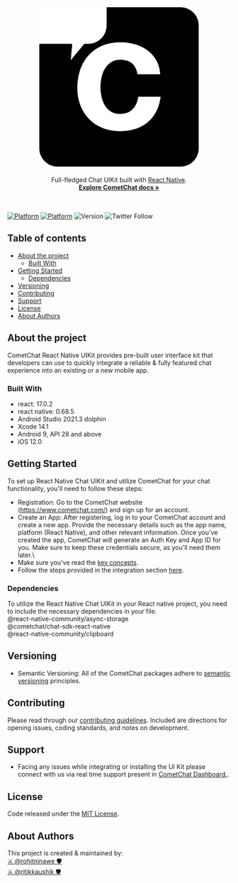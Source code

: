 <div align="center">
<img alt="CometChat" src="./screenshots/logo.png" alt="CometChat" />
</div>
<br>
<div align="center">Full-fledged Chat UIKit built with <a href="https://reactnative.dev/">React Native</a>. </div>
<div align="center">
  <a href="https://www.cometchat.com/docs/v4/react-native-uikit/overview"><strong>Explore CometChat docs »</strong></a>
</div>
<br />
<br />

[![Platform](https://img.shields.io/badge/Platform-ReactNative-brightgreen.svg)](#)
[![Platform](https://img.shields.io/badge/Language-TypeScript-yellowgreen.svg)](#)
![Version](https://shields.io/badge/version-v4.1.0-orange)
![Twitter Follow](https://img.shields.io/twitter/follow/cometchat?style=social)

## Table of contents
- [About the project](#about-the-project)
  - [Built With](#built-with)
- [Getting Started](#getting-started)
  - [Dependencies](#dependencies)
- [Versioning](#versioning)
- [Contributing](#contributing)
- [Support](#support)
- [License](#license)
- [About Authors](#about-authors)


## About the project
CometChat React Native UIKit provides pre-built user interface kit that developers can use to quickly integrate a reliable & fully featured chat experience into an existing or a new mobile app.<br />

### Built With
- react: 17.0.2
- react native: 0.68.5
- Android Studio 2021.3 dolphin
- Xcode 14.1
- Android 9, API 28 and above
- iOS 12.0 

## Getting Started
To set up React Native Chat UIKit and utilize CometChat for your chat functionality, you'll need to follow these steps:
- Registration: Go to the CometChat website (https://www.cometchat.com/) and sign up for an account.
- Create an App: After registering, log in to your CometChat account and create a new app. Provide the necessary details such as the app name, platform (React Native), and other relevant information. Once you've created the app, CometChat will generate an Auth Key and App ID for you. Make sure to keep these credentials secure, as you'll need them later.\
- Make sure you've read the [key concepts](https://www.cometchat.com/docs/v4/react-native-uikit/key-concepts).
- Follow the steps provided in the integration section [here](https://www.cometchat.com/docs/v4/react-native-uikit/integration).


### Dependencies
To utilize the React Native Chat UIKit in your React native project, you need to include the necessary dependencies in your  file. <br />
 @react-native-community/async-storage <br/>
 @cometchat/chat-sdk-react-native <br/>
 @react-native-community/clipboard <br />


## Versioning
- Semantic Versioning: All of the CometChat packages adhere to [semantic versioning](https://semver.org/) principles.

## Contributing
Please read through our [contributing guidelines](./CONTRIBUTING.md). Included are directions for opening issues, coding standards, and notes on development.

## Support
- Facing any issues while integrating or installing the UI Kit please connect with us via real time support present in <a href="https://app.cometchat.com/signup"> CometChat Dashboard.</a>.

## License
Code released under the [MIT License](./LICENSE).


## About Authors 

This project is created & maintained by: <br/>
[⚔️ @rohitninawe 🛡](https://github.com/rohitninawe-cometchat)  <br/>
[⚔️ @ritikkaushik 🛡](https://github.com/kaushikRitik)  <br/>

